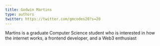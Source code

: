 ```yaml
---
title: Godwin Martins
type: authors
twitter: https://twitter.com/gmcodes20?s=20
---
```


Martins is a graduate Computer Science student who is interested in how the internet works, a frontend developer, and a Web3 enthusiast
